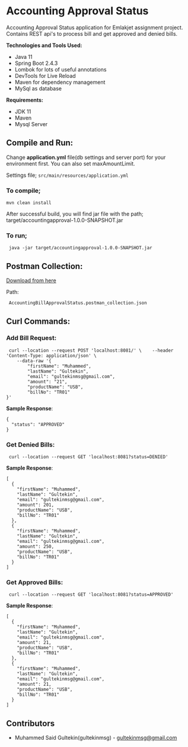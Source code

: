 
# Accounting Approval Status
Accounting Approval Status  application for Emlakjet assignment project.    
Contains REST api's to process bill and get approved and denied bills.

**Technologies and Tools Used:**
- Java 11
- Spring Boot 2.4.3
- Lombok for lots of useful annotations
- DevTools for Live Reload
- Maven for dependency management
- MySql as database

**Requirements:**
- JDK 11
- Maven
- Mysql Server

## Compile and Run:
Change **application.yml** file(db settings and server port) for your environment first. You can also set maxAmountLimit.

Settings file; `src/main/resources/application.yml`
### To compile;
`mvn clean install`

After successful build, you will find jar file with the path; target/accountingapproval-1.0.0-SNAPSHOT.jar

### To run;

     java -jar target/accountingapproval-1.0.0-SNAPSHOT.jar  

## Postman Collection:

[Download from here](AccountingBillApprovalStatus.postman_collection.json)

Path:

     AccountingBillApprovalStatus.postman_collection.json  

## Curl Commands:
### Add Bill Request:


     curl --location --request POST 'localhost:8081/' \    --header 'Content-Type: application/json' \    
        --data-raw '{    
            "firstName": "Muhammed",    
            "lastName": "Gultekin",    
            "email": "gultekinmsg@gmail.com",    
            "amount": "21",    
            "productName": "USB",    
            "billNo": "TR01"    
    }'   
**Sample Response**:

    {
      "status": "APPROVED"
    }

### Get Denied Bills:


     curl --location --request GET 'localhost:8081?status=DENIED'   

**Sample Response**:

    [
      {
        "firstName": "Muhammed",
        "lastName": "Gultekin",
        "email": "gultekinmsg@gmail.com",
        "amount": 201,
        "productName": "USB",
        "billNo": "TR01"
      },
      {
        "firstName": "Muhammed",
        "lastName": "Gultekin",
        "email": "gultekinmsg@gmail.com",
        "amount": 250,
        "productName": "USB",
        "billNo": "TR01"
      }
    ]


### Get Approved Bills:


     curl --location --request GET 'localhost:8081?status=APPROVED'

**Sample Response**:

    [
      {
        "firstName": "Muhammed",
        "lastName": "Gultekin",
        "email": "gultekinmsg@gmail.com",
        "amount": 21,
        "productName": "USB",
        "billNo": "TR01"
      },
      {
        "firstName": "Muhammed",
        "lastName": "Gultekin",
        "email": "gultekinmsg@gmail.com",
        "amount": 21,
        "productName": "USB",
        "billNo": "TR01"
      }
    ]

## Contributors

- Muhammed Said Gultekin(gultekinmsg) - gultekinmsg@gmail.com
